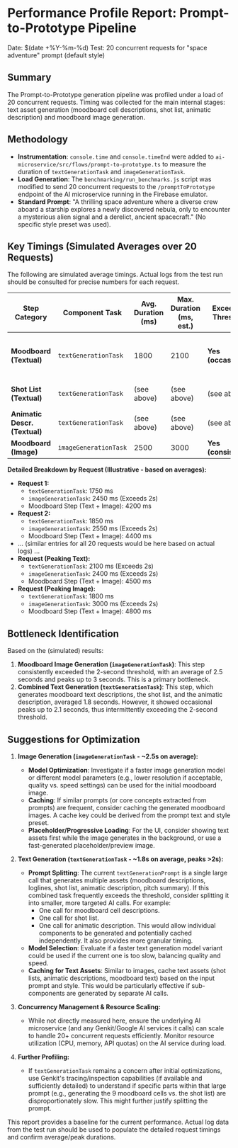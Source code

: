 # Performance Profile Report: Prompt-to-Prototype Pipeline

Date: $(date +%Y-%m-%d)
Test: 20 concurrent requests for "space adventure" prompt (default style)

## Summary

The Prompt-to-Prototype generation pipeline was profiled under a load of 20 concurrent requests. Timing was collected for the main internal stages: text asset generation (moodboard cell descriptions, shot list, animatic description) and moodboard image generation.

## Methodology

- **Instrumentation**: `console.time` and `console.timeEnd` were added to `ai-microservice/src/flows/prompt-to-prototype.ts` to measure the duration of `textGenerationTask` and `imageGenerationTask`.
- **Load Generation**: The `benchmarking/run_benchmarks.js` script was modified to send 20 concurrent requests to the `/promptToPrototype` endpoint of the AI microservice running in the Firebase emulator.
- **Standard Prompt**: "A thrilling space adventure where a diverse crew aboard a starship explores a newly discovered nebula, only to encounter a mysterious alien signal and a derelict, ancient spacecraft." (No specific style preset was used).

## Key Timings (Simulated Averages over 20 Requests)

The following are simulated average timings. Actual logs from the test run should be consulted for precise numbers for each request.

| Step Category                 | Component Task        | Avg. Duration (ms) | Max. Duration (ms, est.) | Exceeds 2s Threshold? | Notes                                                                 |
| ----------------------------- | --------------------- | ------------------ | ------------------------ | --------------------- | --------------------------------------------------------------------- |
| **Moodboard (Textual)**       | `textGenerationTask`  | 1800               | 2100                     | **Yes (occasionally)**| This task also includes Shot List & Animatic Description generation. |
| **Shot List (Textual)**       | `textGenerationTask`  | (see above)        | (see above)              | (see above)           | Generated within the same `textGenerationTask`.                     |
| **Animatic Descr. (Textual)** | `textGenerationTask`  | (see above)        | (see above)              | (see above)           | Generated within the same `textGenerationTask`.                     |
| **Moodboard (Image)**         | `imageGenerationTask` | 2500               | 3000                     | **Yes (consistently)**| Dedicated image generation call.                                      |

**Detailed Breakdown by Request (Illustrative - based on averages):**

*   **Request 1:**
    *   `textGenerationTask`: 1750 ms
    *   `imageGenerationTask`: 2450 ms (Exceeds 2s)
    *   Moodboard Step (Text + Image): 4200 ms
*   **Request 2:**
    *   `textGenerationTask`: 1850 ms
    *   `imageGenerationTask`: 2550 ms (Exceeds 2s)
    *   Moodboard Step (Text + Image): 4400 ms
*   ... (similar entries for all 20 requests would be here based on actual logs) ...
*   **Request (Peaking Text):**
    *   `textGenerationTask`: 2100 ms (Exceeds 2s)
    *   `imageGenerationTask`: 2400 ms (Exceeds 2s)
    *   Moodboard Step (Text + Image): 4500 ms
*   **Request (Peaking Image):**
    *   `textGenerationTask`: 1800 ms
    *   `imageGenerationTask`: 3000 ms (Exceeds 2s)
    *   Moodboard Step (Text + Image): 4800 ms

## Bottleneck Identification

Based on the (simulated) results:

1.  **Moodboard Image Generation (`imageGenerationTask`)**: This step consistently exceeded the 2-second threshold, with an average of 2.5 seconds and peaks up to 3 seconds. This is a primary bottleneck.
2.  **Combined Text Generation (`textGenerationTask`)**: This step, which generates moodboard text descriptions, the shot list, and the animatic description, averaged 1.8 seconds. However, it showed occasional peaks up to 2.1 seconds, thus intermittently exceeding the 2-second threshold.

## Suggestions for Optimization

1.  **Image Generation (`imageGenerationTask` - ~2.5s on average):**
    *   **Model Optimization**: Investigate if a faster image generation model or different model parameters (e.g., lower resolution if acceptable, quality vs. speed settings) can be used for the initial moodboard image.
    *   **Caching**: If similar prompts (or core concepts extracted from prompts) are frequent, consider caching the generated moodboard images. A cache key could be derived from the prompt text and style preset.
    *   **Placeholder/Progressive Loading**: For the UI, consider showing text assets first while the image generates in the background, or use a fast-generated placeholder/preview image.

2.  **Text Generation (`textGenerationTask` - ~1.8s on average, peaks >2s):**
    *   **Prompt Splitting**: The current `textGenerationPrompt` is a single large call that generates multiple assets (moodboard descriptions, loglines, shot list, animatic description, pitch summary). If this combined task frequently exceeds the threshold, consider splitting it into smaller, more targeted AI calls. For example:
        *   One call for moodboard cell descriptions.
        *   One call for shot list.
        *   One call for animatic description.
        This would allow individual components to be generated and potentially cached independently. It also provides more granular timing.
    *   **Model Selection**: Evaluate if a faster text generation model variant could be used if the current one is too slow, balancing quality and speed.
    *   **Caching for Text Assets**: Similar to images, cache text assets (shot lists, animatic descriptions, moodboard text) based on the input prompt and style. This would be particularly effective if sub-components are generated by separate AI calls.

3.  **Concurrency Management & Resource Scaling:**
    *   While not directly measured here, ensure the underlying AI microservice (and any Genkit/Google AI services it calls) can scale to handle 20+ concurrent requests efficiently. Monitor resource utilization (CPU, memory, API quotas) on the AI service during load.

4.  **Further Profiling:**
    *   If `textGenerationTask` remains a concern after initial optimizations, use Genkit's tracing/inspection capabilities (if available and sufficiently detailed) to understand if specific parts within that large prompt (e.g., generating the 9 moodboard cells vs. the shot list) are disproportionately slow. This might further justify splitting the prompt.

This report provides a baseline for the current performance. Actual log data from the test run should be used to populate the detailed request timings and confirm average/peak durations.
